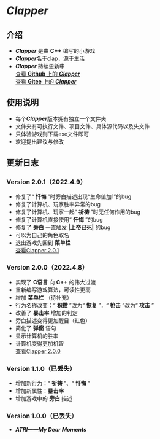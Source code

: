 # ***Clapper***

## 介绍
* ***Clapper*** 是由 **C++** 编写的小游戏    
* ***Clapper***名于clap，源于生活    
* ***Clapper*** 持续更新中      
[查看 **Github** 上的 ***Clapper*** ](https://github.com/2624498362/Clapper)    
[查看 **Gitee** 上的 ***Clapper*** ](https://gitee.com/holycandle/clapper)    


## 使用说明
* 每个***Clapper***版本拥有独立一个文件夹    
* 文件夹有可执行文件、项目文件、具体源代码以及头文件    
* 只体验游戏则下载exe文件即可    
* 欢迎提出建议与修改

## 更新日志
### Version 2.0.1（2022.4.9）    
* 修复了“ **忏悔** ”时旁白描述出现“生命值加1”的bug    
* 修复了计算机、玩家胜率异常的bug    
* 修复了计算机、玩家一起“ **祈祷** ”时无任何作用的bug    
* 修复了计算机直接使用“ **忏悔** ”的bug    
* 修复了 **旁白** 一直触发 **|上帝已死|** 的bug    
* 可以为自己的角色取名    
* 退出游戏先回到 **菜单栏**      
[查看Clapper 2.0.1](https://gitee.com/holycandle/clapper/tree/master/Clapper%202.0.1)    

### Version 2.0.0（2022.4.8）
* 实现了 **C语言** 向 **C++** 的伟大过渡    
* 重新编写游戏算法，可读性更高    
* 增加  **菜单栏** （待补充）    
* 行为名称改变：“ **积攒** ”改为“ **恢复** ”，“ **枪击** ”改为“ **攻击** ”    
* 改善了 **暴击率** 增加的判定    
* 旁白描述变得更加醒目（红色）  
* 简化了 **弹窗** 语句
* 显示计算机的胜率      
* 计算机变得更加机智    
[查看Clapper 2.0.0](https://gitee.com/holycandle/clapper/tree/master/Clapper%202.0.0)    

### Version 1.1.0（已丢失）
* 增加新行为：“ **祈祷** ”、“ **忏悔** ”    
* 增加新属性：**暴击率**     
* 增加游戏中的 **旁白** 描述    

### Version 1.0.0（已丢失）
* ***ATRI——My Dear Moments***    





